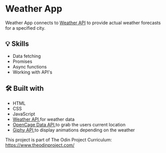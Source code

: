 # Weather App
Weather App connects to <a href="weatherapi.com/">Weather API</a> to provide actual weather forecasts for a specified city.


<h2>💡 Skills </h2>
<ul>
  <li>Data fetching</li>
  <li>Promises</li>
  <li>Async functions</li>
  <li>Working with API's</li>
</ul>

<h2>🛠️ Built with</h2>
<ul>
  <li>HTML</li>
  <li>CSS</li>
  <li>JavaScript</li>
  <li><a href="weatherapi.com/">Weather API</a>,for weather data</li>
  <li><a href="https://opencagedata.com/">OpenCage Data API</a>,to grab the users current location</li>
  <li><a href="https://giphy.com/">Giphy API</a>,to display animations depending on the weather</li>
  
</ul>

This project is part of The Odin Project Curriculum: https://www.theodinproject.com/
